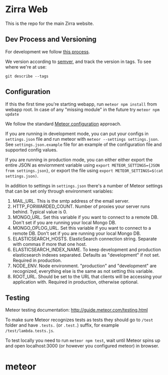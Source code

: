 # Zirra Web

This is the repo for the main Zirra website.

## Dev Process and Versioning

For development we follow [this process](http://nvie.com/posts/a-successful-git-branching-model).

We version according to [semver](http://semver.org/), and track the version in tags. To see where we're at use:

`git describe --tags`

## Configuration

If this the first time you're starting webapp, run `meteor npm install` from webapp root.
In case of any "missing module" in the future try `meteor npm update`

We follow the standard [Meteor configuration](http://docs.meteor.com/#/full/meteor_settings) approach.

If you are running in development mode, you can put your configs in `settings.json` file and run meteor with `meteor --settings settings.json`.
See `settings.json.example` file for an example of the configuration file and supported config values.

If you are running in production mode, you can either either export the entire JSON as enviornment variable using `export METEOR_SETTINGS={JSON from settings.json}`,
or export the file using `export METEOR_SETTINGS=$(cat settings.json)`.

In addition to settings in `settings.json` there's a number of Meteor settings that can be set only through environment variables:

1. MAIL\_URL. This is the smtp address of the email server.
2. HTTP\_FORWARDED\_COUNT. Number of proxies your server runs behind. Typical value is 0.
3. MONGO\_URL. Set this variable if you want to connect to a remote DB. Don't set if you are running your local Mongo DB.
4. MONGO\_OPLOG\_URL. Set this variable if you want to connect to a remote DB. Don't set if you are running your local Mongo DB.
5. ELASTICSEARCH\_HOSTS. ElasticSearch connection string. Separate with commas if more that one host.
6. ELASTICSEARCH\_INDEX\_NAME. To keep development and production elasticsearch indexes separated. Defaults as "development" if not set. Required in production.
7. NODE\_ENV. Node environment. "production" and "development" are recognized, everything else is the same as not setting this variable.
8. ROOT\_URL. Should be set to the URL that clients will be accessing your application with. Required in production, otherwise optional.

## Testing
Meteor testing documentation: http://guide.meteor.com/testing.html

To make sure Meteor recognizes tests as tests they should go to `/test` folder and have `.tests.` (or `.test.`) suffix, for example `/test/lambda.tests.js`.

To test locally you need to run `meteor npm test`, wait until Meteor spins up and open localhost:3000 (or however you configured meteor) in browser.
# meteor
